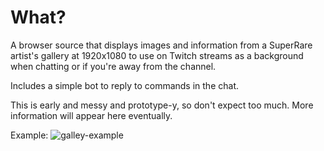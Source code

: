 
# What?

A browser source that displays images and information from a SuperRare artist's gallery at 1920x1080 to use on Twitch streams as a background when chatting or if you're away from the channel.

Includes a simple bot to reply to commands in the chat.

This is early and messy and prototype-y, so don't expect too much. More information will appear here eventually.

Example:
![galley-example](https://pbs.twimg.com/media/Ej0tJ0wWkAMJRMS?format=jpg&name=large)
